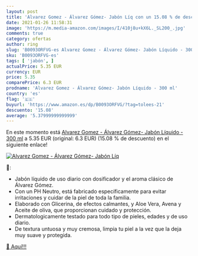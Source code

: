 ```yaml
---
layout: post
title: 'Alvarez Gomez - Álvarez Gómez- Jabón Líq con un 15.08 % de descuento'
date: 2021-01-26 11:58:31
image: 'https://m.media-amazon.com/images/I/410j8u+kX6L._SL200_.jpg'
comments: true
category: ofertas
author: ring
slug: 'B0093ORFVG-es Alvarez Gomez - Álvarez Gómez- Jabón Líquido - 300 ml'
sku: 'B0093ORFVG-es'
tags: [ 'jabón', ]
actualPrice: 5.35 EUR
currency: EUR
price: 5.35
comparePrice: 6.3 EUR
prodname: 'Alvarez Gomez - Álvarez Gómez- Jabón Líquido - 300 ml'
country: 'es'
flag: '🇪🇸'
buyurl: 'https://www.amazon.es/dp/B0093ORFVG/?tag=tolees-21'
descuento: '15.08'
average: '5.37999999999999'
---
```


En este momento está [Alvarez Gomez - Álvarez Gómez- Jabón Líquido - 300 ml](https://www.amazon.es/dp/B0093ORFVG/?tag=tolees-21) a 5.35 EUR (original: 6.3 EUR) (15.08 %  de descuento) en el siguiente enlace!

[![Alvarez Gomez - Álvarez Gómez- Jabón Líq](https://m.media-amazon.com/images/I/410j8u+kX6L._SL200_.jpg)](https://www.amazon.es/dp/B0093ORFVG/?tag=tolees-21)

🔎:

- Jabón líquido de uso diario con dosificador y el aroma clásico de Álvarez Gómez.
- Con un PH Neutro, está fabricado específicamente para evitar irritaciones y cuidar de la piel de toda la familia.
- Elaborado con Glicerina, de efectos calmantes, y Aloe Vera, Avena y Aceite de oliva, que proporcionan cuidado y protección.
- Dermatologicamente testado para todo tipo de pieles, edades y de uso diario.
- De textura untuosa y muy cremosa, limpia tu piel a la vez que la deja muy suave y protegida.

[🛒 Aquí!!!](https://www.amazon.es/dp/B0093ORFVG/?tag=tolees-21)

